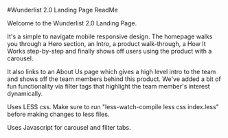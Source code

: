 #Wunderlist 2.0 Landing Page ReadMe

Welcome to the Wunderlist 2.0 Landing Page.

It's a simple to navigate mobile responsive design. The homepage walks you through a Hero section, an Intro, a product walk-through, a How It Works step-by-step and finally shows off users using the product with a carousel.

It also links to an About Us page which gives a high level intro to the team and shows off the team members behind this product. We've added a bit of fun functionality via filter tags that highlight the team member's interest dynamically.

Uses LESS css. Make sure to run "less-watch-compile less css index.less" before making changes to less files.

Uses Javascript for carousel and filter tabs.
